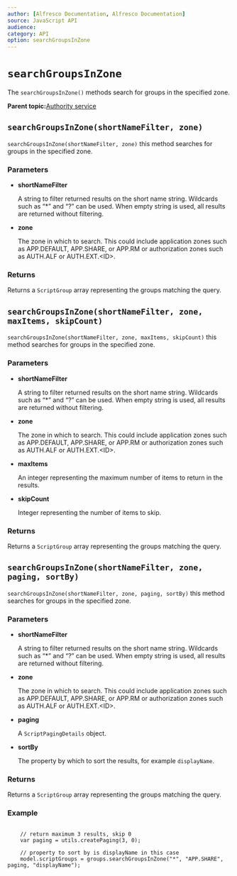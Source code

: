 ```yaml
---
author: [Alfresco Documentation, Alfresco Documentation]
source: JavaScript API
audience: 
category: API
option: searchGroupsInZone
---
```


# `searchGroupsInZone`

The `searchGroupsInZone()` methods search for groups in the specified zone.

**Parent topic:**[Authority service](../references/API-JS-AuthorityService.md)

## `searchGroupsInZone(shortNameFilter, zone)`

`searchGroupsInZone(shortNameFilter, zone)` this method searches for groups in the specified zone.

### Parameters

-   **shortNameFilter**

    A string to filter returned results on the short name string. Wildcards such as “\*” and “?” can be used. When empty string is used, all results are returned without filtering.

-   **zone**

    The zone in which to search. This could include application zones such as APP.DEFAULT, APP.SHARE, or APP.RM or authorization zones such as AUTH.ALF or AUTH.EXT.<ID\>.


### Returns

Returns a `ScriptGroup` array representing the groups matching the query.

## `searchGroupsInZone(shortNameFilter, zone, maxItems, skipCount)`

`searchGroupsInZone(shortNameFilter, zone, maxItems, skipCount)` this method searches for groups in the specified zone.

### Parameters

-   **shortNameFilter**

    A string to filter returned results on the short name string. Wildcards such as “\*” and “?” can be used. When empty string is used, all results are returned without filtering.

-   **zone**

    The zone in which to search. This could include application zones such as APP.DEFAULT, APP.SHARE, or APP.RM or authorization zones such as AUTH.ALF or AUTH.EXT.<ID\>.

-   **maxItems**

    An integer representing the maximum number of items to return in the results.

-   **skipCount**

    Integer representing the number of items to skip.


### Returns

Returns a `ScriptGroup` array representing the groups matching the query.

## `searchGroupsInZone(shortNameFilter, zone, paging, sortBy)`

`searchGroupsInZone(shortNameFilter, zone, paging, sortBy)` this method searches for groups in the specified zone.

### Parameters

-   **shortNameFilter**

    A string to filter returned results on the short name string. Wildcards such as “\*” and “?” can be used. When empty string is used, all results are returned without filtering.

-   **zone**

    The zone in which to search. This could include application zones such as APP.DEFAULT, APP.SHARE, or APP.RM or authorization zones such as AUTH.ALF or AUTH.EXT.<ID\>.

-   **paging**

    A `ScriptPagingDetails` object.

-   **sortBy**

    The property by which to sort the results, for example `displayName`.


### Returns

Returns a `ScriptGroup` array representing the groups matching the query.

### Example

```

    // return maximum 3 results, skip 0
    var paging = utils.createPaging(3, 0);

    // property to sort by is displayName in this case
    model.scriptGroups = groups.searchGroupsInZone("*", "APP.SHARE", paging, "displayName");  
```

